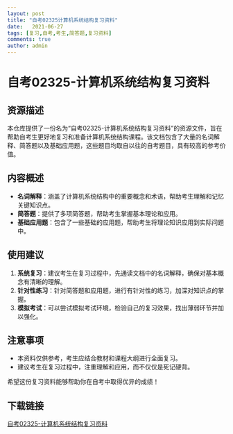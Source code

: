 ```yaml
---
layout: post
title: "自考02325计算机系统结构复习资料"
date:   2021-06-27
tags: [复习,自考,考生,简答题,复习资料]
comments: true
author: admin
---
```

# 自考02325-计算机系统结构复习资料

## 资源描述

本仓库提供了一份名为“自考02325-计算机系统结构复习资料”的资源文件，旨在帮助自考生更好地复习和准备计算机系统结构课程。该文档包含了大量的名词解释、简答题以及基础应用题，这些题目均取自以往的自考题目，具有较高的参考价值。

## 内容概述

- **名词解释**：涵盖了计算机系统结构中的重要概念和术语，帮助考生理解和记忆关键知识点。
- **简答题**：提供了多项简答题，帮助考生掌握基本理论和应用。
- **基础应用题**：包含了一些基础的应用题，帮助考生将理论知识应用到实际问题中。

## 使用建议

1. **系统复习**：建议考生在复习过程中，先通读文档中的名词解释，确保对基本概念有清晰的理解。
2. **针对性练习**：针对简答题和应用题，进行有针对性的练习，加深对知识点的掌握。
3. **模拟考试**：可以尝试模拟考试环境，检验自己的复习效果，找出薄弱环节并加以强化。

## 注意事项

- 本资料仅供参考，考生应结合教材和课程大纲进行全面复习。
- 建议考生在复习过程中，注重理解和应用，而不仅仅是死记硬背。

希望这份复习资料能够帮助你在自考中取得优异的成绩！

## 下载链接

[自考02325-计算机系统结构复习资料](https://pan.quark.cn/s/00700ea4b638)